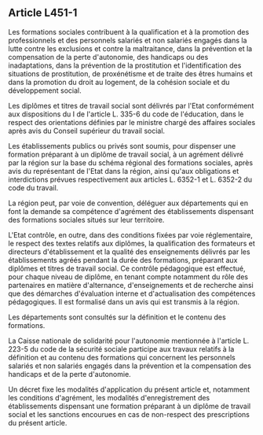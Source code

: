 ## Article L451-1

Les formations sociales contribuent à la qualification et à la promotion des professionnels et des personnels
salariés et non salariés engagés dans la lutte contre les exclusions et contre la maltraitance, dans la
prévention et la compensation de la perte d'autonomie, des handicaps ou des inadaptations, dans la
prévention de la prostitution et l'identification des situations de prostitution, de proxénétisme et de traite des
êtres humains et dans la promotion du droit au logement, de la cohésion sociale et du développement social.

Les diplômes et titres de travail social sont délivrés par l'Etat conformément aux dispositions du I de l'article
L. 335-6 du code de l'éducation, dans le respect des orientations définies par le ministre chargé des affaires
sociales après avis du Conseil supérieur du travail social.

Les établissements publics ou privés sont soumis, pour dispenser une formation préparant à un diplôme
de travail social, à un agrément délivré par la région sur la base du schéma régional des formations
sociales, après avis du représentant de l'Etat dans la région, ainsi qu'aux obligations et interdictions prévues
respectivement aux articles L. 6352-1 et L. 6352-2 du code du travail.

La région peut, par voie de convention, déléguer aux départements qui en font la demande sa compétence
d'agrément des établissements dispensant des formations sociales situés sur leur territoire.

L'Etat contrôle, en outre, dans des conditions fixées par voie réglementaire, le respect des textes relatifs
aux diplômes, la qualification des formateurs et directeurs d'établissement et la qualité des enseignements
délivrés par les établissements agréés pendant la durée des formations, préparant aux diplômes et titres
de travail social. Ce contrôle pédagogique est effectué, pour chaque niveau de diplôme, en tenant compte
notamment du rôle des partenaires en matière d'alternance, d'enseignements et de recherche ainsi que des
démarches d'évaluation interne et d'actualisation des compétences pédagogiques. Il est formalisé dans un avis
qui est transmis à la région.

Les départements sont consultés sur la définition et le contenu des formations.

La Caisse nationale de solidarité pour l'autonomie mentionnée à l'article L. 223-5 du code de la sécurité
sociale participe aux travaux relatifs à la définition et au contenu des formations qui concernent les
personnels salariés et non salariés engagés dans la prévention et la compensation des handicaps et de la perte
d'autonomie.

Un décret fixe les modalités d'application du présent article et, notamment les conditions d'agrément, les
modalités d'enregistrement des établissements dispensant une formation préparant à un diplôme de travail
social et les sanctions encourues en cas de non-respect des prescriptions du présent article.


